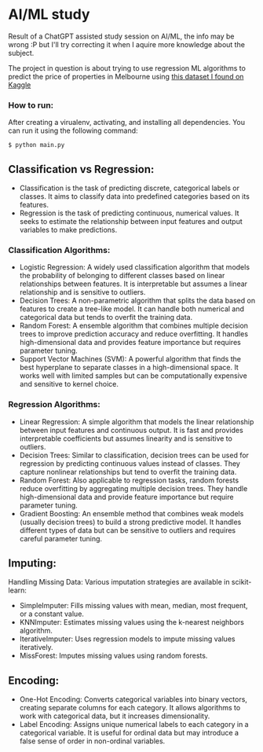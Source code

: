 # AI/ML study

Result of a ChatGPT assisted study session on AI/ML, the info may be wrong :P but I'll try correcting it when I aquire more knowledge about the subject.

The project in question is about trying to use regression ML algorithms to predict the price of properties in Melbourne using [this dataset I found on Kaggle](https://www.kaggle.com/datasets/dansbecker/melbourne-housing-snapshot)

### How to run:
After creating a virualenv, activating, and installing all dependencies. You can run it using the following command:
```
$ python main.py
```

## Classification vs Regression:

- Classification is the task of predicting discrete, categorical labels or classes. It aims to classify data into predefined categories based on its features.
- Regression is the task of predicting continuous, numerical values. It seeks to estimate the relationship between input features and output variables to make predictions.

### Classification Algorithms:

- Logistic Regression: A widely used classification algorithm that models the probability of belonging to different classes based on linear relationships between features. It is interpretable but assumes a linear relationship and is sensitive to outliers.
- Decision Trees: A non-parametric algorithm that splits the data based on features to create a tree-like model. It can handle both numerical and categorical data but tends to overfit the training data.
- Random Forest: A ensemble algorithm that combines multiple decision trees to improve prediction accuracy and reduce overfitting. It handles high-dimensional data and provides feature importance but requires parameter tuning.
- Support Vector Machines (SVM): A powerful algorithm that finds the best hyperplane to separate classes in a high-dimensional space. It works well with limited samples but can be computationally expensive and sensitive to kernel choice.

### Regression Algorithms:

- Linear Regression: A simple algorithm that models the linear relationship between input features and continuous output. It is fast and provides interpretable coefficients but assumes linearity and is sensitive to outliers.
- Decision Trees: Similar to classification, decision trees can be used for regression by predicting continuous values instead of classes. They capture nonlinear relationships but tend to overfit the training data.
- Random Forest: Also applicable to regression tasks, random forests reduce overfitting by aggregating multiple decision trees. They handle high-dimensional data and provide feature importance but require parameter tuning.
- Gradient Boosting: An ensemble method that combines weak models (usually decision trees) to build a strong predictive model. It handles different types of data but can be sensitive to outliers and requires careful parameter tuning.

## Imputing:

Handling Missing Data: Various imputation strategies are available in scikit-learn:

- SimpleImputer: Fills missing values with mean, median, most frequent, or a constant value.
- KNNImputer: Estimates missing values using the k-nearest neighbors algorithm.
- IterativeImputer: Uses regression models to impute missing values iteratively.
- MissForest: Imputes missing values using random forests.

## Encoding:

- One-Hot Encoding: Converts categorical variables into binary vectors, creating separate columns for each category. It allows algorithms to work with categorical data, but it increases dimensionality.
- Label Encoding: Assigns unique numerical labels to each category in a categorical variable. It is useful for ordinal data but may introduce a false sense of order in non-ordinal variables.
